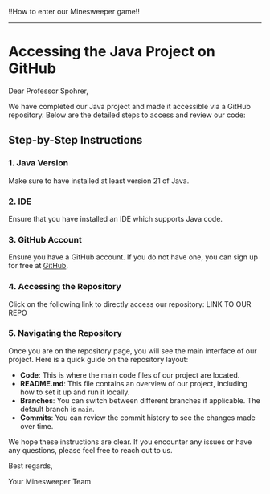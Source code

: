 !!How to enter our Minesweeper game!!

---

# Accessing the Java Project on GitHub

Dear Professor Spohrer,

We have completed our Java project and made it accessible via a GitHub repository. Below are the detailed steps to access and review our code:

## Step-by-Step Instructions

### 1. Java Version
Make sure to have installed at least version 21 of Java.

### 2. IDE
Ensure that you have installed an IDE which supports Java code.

### 3. GitHub Account
Ensure you have a GitHub account. If you do not have one, you can sign up for free at [GitHub](https://github.com/).

### 4. Accessing the Repository
Click on the following link to directly access our repository: LINK TO OUR REPO

### 5. Navigating the Repository
Once you are on the repository page, you will see the main interface of our project. Here is a quick guide on the repository layout:

- **Code**: This is where the main code files of our project are located.
- **README.md**: This file contains an overview of our project, including how to set it up and run it locally.
- **Branches**: You can switch between different branches if applicable. The default branch is `main`.
- **Commits**: You can review the commit history to see the changes made over time.

We hope these instructions are clear. If you encounter any issues or have any questions, please feel free to reach out to us.

Best regards,

Your Minesweeper Team    
